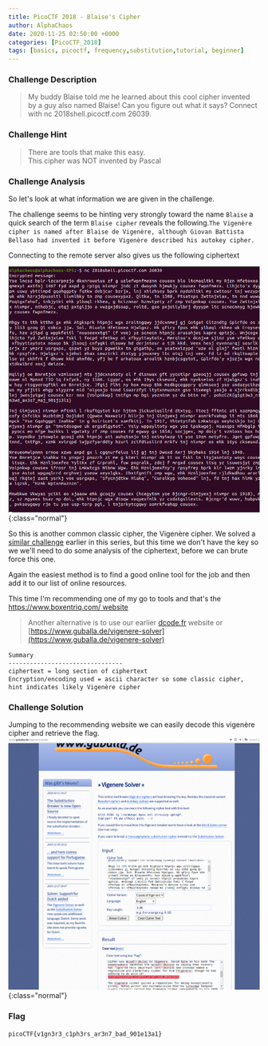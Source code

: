 ```yaml
---
title: PicoCTF 2018 - Blaise's Cipher
author: AlphaChaos
date: 2020-11-25 02:50:00 +0000
categories: [PicoCTF_2018]
tags: [basics, picoctf, frequency,substitution,tutorial, beginner]     # TAG names should always be lowercase
---
```


### Challenge Description

> My buddy Blaise told me he learned about this cool cipher invented by a guy also named Blaise! Can you figure out what it says? Connect with nc 2018shell.picoctf.com 26039.

### Challenge Hint

> There are tools that make this easy.  
> This cipher was NOT invented by Pascal

### Challenge Analysis

So let's look at what information we are given in the challenge.  

The challenge seems to be hinting very strongly toward the name `Blaise` a quick search of the term `Blaise cipher` reveals the following.`The Vigenère cipher is named after Blaise de Vigenère, although Giovan Battista Bellaso had invented it before Vigenère described his autokey cipher.`

Connecting to the remote server also gives us the following ciphertext

![remote server](../../assets/challs/picoctf2018/blaise_connect.png){:class="normal"}

So this is another common classic cipher, the Vigenère cipher. We solved a [similar challenge](2020-11-25-crypto-warmup-1.md) earlier in this series, but this time we don't have the key so we we'll need to do some analysis of the ciphertext, before we can brute force this one.

Again the easiest method is to find a good online tool for the job and then add it to our list of online resources.

This time I'm recommending one of my go to tools and that's the [https://www.boxentriq.com/ website](https://www.boxentriq.com/code-breaking/vigenere-cipher)

> Another alternative is to use our earlier [dcode.fr](https://dcode.fr) website or  
[https://www.guballa.de/vigenere-solver](https://www.guballa.de/vigenere-solver)

```common
Summary
--------------------------------
ciphertext = long section of ciphertext
Encryption/encoding used = ascii character so some classic cipher, hint indicates likely Vigenère cipher
```

### Challenge Solution

Jumping to the recommending website we can easily decode this vigenère cipher and retrieve the flag.
![blaise solve](../../assets/challs/picoctf2018/blaise_solve.png){:class="normal"}

### Flag

`picoCTF{v1gn3r3_c1ph3rs_ar3n7_bad_901e13a1}`
